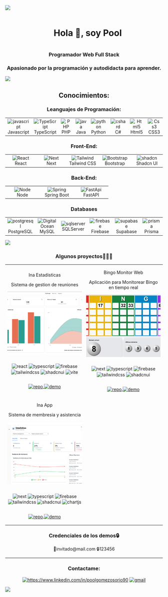 <img src="https://user-images.githubusercontent.com/73097560/115834477-dbab4500-a447-11eb-908a-139a6edaec5c.gif">
<div id="user-content-toc">
  <ul align="center">
    <summary><h1 style="display: inline-block">Hola 👋, soy Pool</h1></summary>
  </ul>
  <h3 align="center">Programador Web Full Stack</h3>
  <h3 align="center">Apasionado por la programación y autodidacta para aprender.</h3>
</div>

<img src="https://user-images.githubusercontent.com/73097560/115834477-dbab4500-a447-11eb-908a-139a6edaec5c.gif">

<h2 align="center">Conocimientos:</h2>

<h3 align="center">Leanguajes de Programación:</h3>
<table align="center">
  <tr>
    <td align="center" width="96">
      <a >
        <img src="https://upload.wikimedia.org/wikipedia/commons/thumb/9/99/Unofficial_JavaScript_logo_2.svg/1024px-Unofficial_JavaScript_logo_2.svg.png" width="48" height="48" alt="javascript" />
      </a>
      <br>Javascript
    </td> 
      <td align="center" width="96">
      <a >
        <img src="https://upload.wikimedia.org/wikipedia/commons/thumb/4/4c/Typescript_logo_2020.svg/1200px-Typescript_logo_2020.svg.png" width="48" height="48" alt="TypeScript" />
      </a>
      <br>TypeScript
    </td>
    <td align="center" width="96">
      <a  >
        <img src="https://i.ibb.co/LzmYpDX/146-1466902-php-logo-png-transparent-php-logo-png-png-removebg-preview.png" width="48" height="48" alt="PHP" />
      </a>
      <br>PHP
    </td>
    <td align="center" width="96">
      <a  >
        <img src="https://cdn.jsdelivr.net/gh/devicons/devicon/icons/java/java-original.svg" width="48" height="48" alt="java" />
      </a>
      <br>Java
    </td>
    <td align="center" width="96">
      <a >
        <img src="https://cdn.jsdelivr.net/gh/devicons/devicon/icons/python/python-original.svg" width="48" height="48" alt="python" />
      </a>
      <br>Python
    </td>
    <td align="center" width="96">
      <a >
        <img src="https://upload.wikimedia.org/wikipedia/commons/4/4f/Csharp_Logo.png" width="48" height="48" alt="cshard" />
      </a>
      <br>C#
    </td>
    <td align="center" width="96">
      <a >
        <img src="https://cdn4.iconfinder.com/data/icons/logos-and-brands/512/167_Html5_logo_logos-512.png" width="48" height="48" alt="Html5" />
      </a>
      <br>Html5
    </td>
    <td align="center" width="96">
      <a >
        <img src="https://upload.wikimedia.org/wikipedia/commons/thumb/6/62/CSS3_logo.svg/48px-CSS3_logo.svg.png" width="48" height="48" alt="Css3" />
      </a>
      <br>CSS3
    </td>
  </tr>
</table>

<h3 align="center">Front-End:</h3>
<table align="center">
  <tr>
      <td align="center" width="96">
      <a >
        <img src="https://cdn.jsdelivr.net/gh/devicons/devicon/icons/react/react-original.svg" width="48" height="48" alt="React" />
      </a>
      <br>React
    </td>
    <td align="center" width="96">
      <a >
        <img src="https://images.icon-icons.com/2148/PNG/512/nextjs_icon_132160.png" width="48" height="48" alt="Next" />
      </a>
      <br>Next
    </td>
    <td align="center" width="96">
      <a >
        <img src="https://cdn.jsdelivr.net/gh/devicons/devicon/icons/tailwindcss/tailwindcss-original.svg" width="48" height="48" alt="Tailwind" />
      </a>
      <br>Tailwind CSS
    </td>
     <td align="center" width="96">
      <a >
        <img src="https://cdn.worldvectorlogo.com/logos/bootstrap-4.svg" width="48" height="48" alt="Bootstrap" />
      </a>
      <br>Bootstrap
    </td>
     <td align="center" width="96">
      <a >
        <img src="https://avatars.githubusercontent.com/u/139895814?v=4" width="48" height="48" alt="shadcn" />
      </a>
      <br>Shadcn UI
    </td> 
    
  </tr>
</table>

<h3 align="center">Back-End:</h3>
<table align="center">
  <tr>
     <td align="center" width="96">
      <a >
        <img src="https://cdn.jsdelivr.net/gh/devicons/devicon/icons/nodejs/nodejs-original.svg" width="48" height="48" alt="Node" />
      </a>
      <br>Node
    </td>
      <td align="center" width="96">
      <a>
        <img src="https://cdn.worldvectorlogo.com/logos/spring-boot-1.svg" width="48" height="48" alt="Spring" />
      </a>
      <br>Spring Boot
    </td>
      <td align="center" width="96">
      <a>
        <img src="https://www.cdnlogo.com/logos/f/59/fastapi.svg" width="48" height="48" alt="FastApi" />
      </a>
      <br>FastAPI
    </td>
    
    
  </tr>
  </table>

<h3 align="center">Databases</h3>
  <table align="center">
   <tr>
      <td align="center" width="96">
      <a>
        <img src="https://upload.wikimedia.org/wikipedia/commons/thumb/2/29/Postgresql_elephant.svg/993px-Postgresql_elephant.svg.png" width="48" height="48" alt="postgresql" />
      </a>
      <br>PostgreSQL
    </td>
     <td align="center" width="96">
      <a>
        <img src="https://www.logo.wine/a/logo/MySQL/MySQL-Logo.wine.svg" width="48" height="48" alt="Digital Ocean" />
      </a>
      <br>MySQL
    </td>
      <td align="center" width="96">
      <a >
        <img src="https://img.icons8.com/color/512/microsoft-sql-server.png" width="48" height="48" alt="sqlserver" />
      </a>
      <br>SQLServer
    </td>
      <td align="center"  width="96">
      <a>
        <img src="https://icon2.cleanpng.com/20190529/bwt/kisspng-firebase-cloud-messaging-google-cloud-messaging-ap-1713889910707.webp" width="48" height="48" alt="firebase" />
      </a>
      <br>Firebase
    </td>
      <td align="center" width="96">
      <a>
        <img src="https://opensourcealternatives.org/images/supabase.webp" width="48" height="48" alt="supabase" />
      </a>
      <br>Supabase
    </td>
      <td align="center" width="96">
      <a>
        <img src="https://cdn.freelogovectors.net/wp-content/uploads/2022/01/prisma_logo-freelogovectors.net_.png" width="48" height="48" alt="prisma" />
      </a>
      <br>Prisma
    </td>
  </tr>
</table>
<img src="https://user-images.githubusercontent.com/73097560/115834477-dbab4500-a447-11eb-908a-139a6edaec5c.gif">
<h3 align="center" >Algunos proyectos👨🏻‍💻</h3>

<table align="center" >
<tr border="none">
   <td width="50%" align="center">
    <p align="center">
      <p>Ina Estadisticas</p>
      <p>Sistema de gestion de reuniones</p>
        <a href="https://ina-estadisticas-app.vercel.app" target="_blank">
          <img align="center" width="300px" height="200" style="object-fit: cover;" src="https://github.com/PoolGomez/ina-estadisticas-app/blob/main/public/preview/captura-01.png" alt="screen" />
        </a>
    </p>
    <p align="center" style="display: inline-block;">
      <img align="center" src="https://img.shields.io/badge/-React-05122A?style=flat&logo=react" alt="react" />
      <img align="center" src="https://img.shields.io/badge/-TypeScript-05122A?style=flat&logo=typescript" alt="typescript" />
      <img align="center" src="https://img.shields.io/badge/-Firebase-05122A?style=flat&logo=firebase" alt="firebase" />
      <br>
      <img align="center" src="https://img.shields.io/badge/-TailwindCSS-05122A?style=flat&logo=tailwindcss" alt="tailwindcss" />
      <img align="center" src="https://img.shields.io/badge/-Shadcn-05122A?style=flat&logo=shadcnui" alt="shadcnui" />
      <img align="center" src="https://img.shields.io/badge/-Vite-05122A?style=flat&logo=vite" alt="vite" />
    </p>
    <p>
      <a href="https://github.com/PoolGomez/ina-estadisticas-app" target="blank">
        <img align="center" src="https://img.shields.io/badge/-github-05122A?style=flat&logo=github" alt="repo" />  
      </a>
      <a href="https://ina-estadisticas-app.vercel.app">
        <img align="center" src="https://img.shields.io/badge/-demo-239120?style=flat&logo=youtube" alt="demo" />  
      </a>
    </p>

</td>

  
<td width="50%" align="center">
    <p align="center">
      <p>Bingo Monitor Web</p>
      <p>Aplicación para Monitorear Bingo en tiempo real</p>
      <a href="https://bingo-game-demo.vercel.app" target="_blank">
        <img align="center" width="300px" height="200" style="object-fit: cover;" src="https://github.com/PoolGomez/BingoGame/blob/main/public/preview/bingo-game-03.png"   alt="screen" />
      </a>
      </p>
      <p align="center" style="display: inline-block;">
      <img align="center" src="https://img.shields.io/badge/-Next-05122A?style=flat&logo=next.js" alt="next" />
      <img align="center" src="https://img.shields.io/badge/-TypeScript-05122A?style=flat&logo=typescript" alt="typescript" />
      <img align="center" src="https://img.shields.io/badge/-Firebase-05122A?style=flat&logo=firebase" alt="firebase" />
        <br>
      <img align="center" src="https://img.shields.io/badge/-TailwindCSS-05122A?style=flat&logo=tailwindcss" alt="tailwindcss" />
      <img align="center" src="https://img.shields.io/badge/-Shadcn-05122A?style=flat&logo=shadcnui" alt="shadcnui" />
    </p>
    <p>
      <a href="https://github.com/PoolGomez/BingoGame" target="blank">
        <img align="center" src="https://img.shields.io/badge/-github-05122A?style=flat&logo=github" alt="repo" />  
      </a>
      <a href="https://bingo-game-demo.vercel.app" target="blank">
        <img align="center" src="https://img.shields.io/badge/-demo-239120?style=flat&logo=youtube" alt="demo" />  
      </a>
    </p>
</td> 
</tr>

<tr>
  <td width="50%" align="center">
    <p align="center">
      <p>Ina App</p>
      <p>Sistema de membresia y asistencia</p>
      <a href="https://ina-app-demo.vercel.app" target="_blank">
        <img align="center" width="300px" height="200" style="object-fit: cover;" src="https://github.com/PoolGomez/ina-app/blob/main/public/preview/ina_app_01.png"   alt="screen" />
      </a>
      </p>
      <p align="center" style="display: inline-block;">
      <img align="center" src="https://img.shields.io/badge/-Next-05122A?style=flat&logo=next.js" alt="next" />
      <img align="center" src="https://img.shields.io/badge/-TypeScript-05122A?style=flat&logo=typescript" alt="typescript" />
      <img align="center" src="https://img.shields.io/badge/-Firebase-05122A?style=flat&logo=firebase" alt="firebase" />
        <br>
      <img align="center" src="https://img.shields.io/badge/-TailwindCSS-05122A?style=flat&logo=tailwindcss" alt="tailwindcss" />
      <img align="center" src="https://img.shields.io/badge/-Shadcn-05122A?style=flat&logo=shadcnui" alt="shadcnui" />
      <img align="center" src="https://img.shields.io/badge/-chart-05122A?style=flat&logo=chart.js" alt="chartjs" style="pointer-events: none;" />
    </p>
    <p>
      <a href="https://github.com/PoolGomez/ina-app" target="blank">
        <img align="center" src="https://img.shields.io/badge/-github-05122A?style=flat&logo=github" alt="repo" />  
      </a>
      <a href="https://ina-app-demo.vercel.app/" target="blank" title="etest">
        <img align="center" src="https://img.shields.io/badge/-demo-239120?style=flat&logo=youtube" alt="demo" />  
      </a>
    </p>
<!--     <p>
      <a href="#"> <img src="https://img.shields.io/badge/%F0%9F%93%A7-invitado@mail.com-2e7c15" alt="mail" style="pointer-events: none;" />
        <img src="https://img.shields.io/badge/%F0%9F%94%92-12345-2e7c15" alt="mail" style="pointer-events: none;" /> </a>
    </p> -->
</td> 
<!--
<td width="50%" align="center">
    <p align="center">
      <p>App Alzu</p>
      <p>Sistema para restaurante multiempresa</p>
      <a href="https://github.com/PoolGomez/BingoGame" target="_blank">
        <img align="center" width="300px" height="200" style="object-fit: cover;" src="https://github.com/PoolGomez/BingoGame/blob/main/public/preview/bingo-game-03.png"   alt="screen" />
      </a>
      </p>
      <p align="center" style="display: inline-block;">
      <img align="center" src="https://img.shields.io/badge/-Next-05122A?style=flat&logo=next.js" alt="next" />
      <img align="center" src="https://img.shields.io/badge/-TypeScript-05122A?style=flat&logo=typescript" alt="typescript" />
      <img align="center" src="https://img.shields.io/badge/-PostgreSQL-05122A?style=flat&logo=postgresql" alt="postgresql" />
        <br>
        <img align="center" src="https://img.shields.io/badge/-Prisma-05122A?style=flat&logo=prisma" alt="prisma" />
      <img align="center" src="https://img.shields.io/badge/-TailwindCSS-05122A?style=flat&logo=tailwindcss" alt="tailwindcss" />
      <img align="center" src="https://img.shields.io/badge/-Shadcn-05122A?style=flat&logo=shadcnui" alt="shadcnui" />
    </p>
    <p>
      <a href="https://github.com/PoolGomez/BingoGame" target="blank">
        <img align="center" src="https://img.shields.io/badge/-github-05122A?style=flat&logo=github" alt="repo" />  
      </a>
      <a href="#" target="blank">
        <img align="center" src="https://img.shields.io/badge/-demo-239120?style=flat&logo=youtube" alt="demo" />  
      </a>
    </p>
</td> 
-->
</tr>
</table>

<h3 align="center" >Credenciales de los demos🔒</h3>
<p align="center">
  <a>📧invitado@mail.com</a>
  <a>🔒123456</a>
</p>

<hr>      
<h3 align="center">Contactame:</h3>
<p align="center">
  <a href="https://www.linkedin.com/in/poolgomezosorio90" target="blank"><img align="center" src="https://raw.githubusercontent.com/rahuldkjain/github-profile-readme-generator/master/src/images/icons/Social/linked-in-alt.svg" alt="https://www.linkedin.com/in/poolgomezosorio90" height="30" width="40" /></a>
  <a href="mailto:pgomez4790@gmail.com">
    <img align="center" src="https://images.icon-icons.com/652/PNG/512/gmail_icon-icons.com_59877.png" alt="gmail" height="40" width="40" />
  </a>
</p>


<img src="https://user-images.githubusercontent.com/73097560/115834477-dbab4500-a447-11eb-908a-139a6edaec5c.gif">

